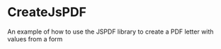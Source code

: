 # CreateJsPDF
An example of how to use the JSPDF library to create a PDF letter with values from a form
